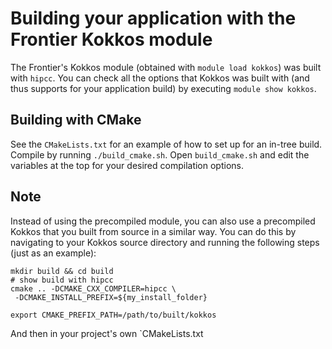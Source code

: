 # Building your application with the Frontier Kokkos module

The Frontier's Kokkos module (obtained with `module load kokkos`) was  built
with `hipcc`. You can check all the options that Kokkos was built with (and thus
supports for your application build) by executing `module show kokkos`. 


## Building with CMake
See the `CMakeLists.txt` for an example of how to set up for an in-tree build. Compile
by running `./build_cmake.sh`. Open `build_cmake.sh` and edit the variables at the top
for your desired compilation options.


## Note
Instead of using the precompiled module, you can also use a precompiled
Kokkos that you built from source in a similar way. You can do this by
navigating to your Kokkos source directory and running the following steps
(just as an example):

```
mkdir build && cd build
# show build with hipcc
cmake .. -DCMAKE_CXX_COMPILER=hipcc \
 -DCMAKE_INSTALL_PREFIX=${my_install_folder}

export CMAKE_PREFIX_PATH=/path/to/built/kokkos
```

And then in your project's own `CMakeLists.txt
